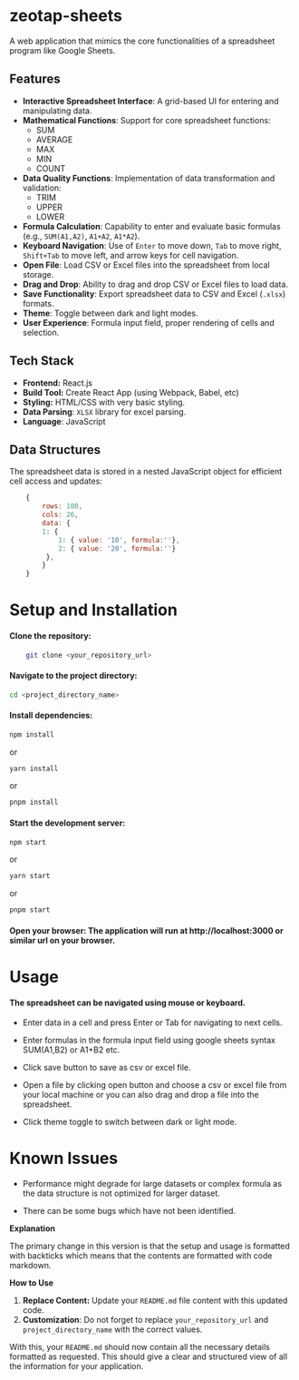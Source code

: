 # zeotap-sheets

A web application that mimics the core functionalities of a spreadsheet program like Google Sheets.

## Features

-   **Interactive Spreadsheet Interface**: A grid-based UI for entering and manipulating data.
-   **Mathematical Functions**: Support for core spreadsheet functions:
    -   SUM
    -   AVERAGE
    -   MAX
    -   MIN
    -   COUNT
-   **Data Quality Functions**: Implementation of data transformation and validation:
    -   TRIM
    -   UPPER
    -   LOWER
-   **Formula Calculation**: Capability to enter and evaluate basic formulas (e.g., `SUM(A1,A2)`, `A1+A2`, `A1*A2`).
-   **Keyboard Navigation**: Use of `Enter` to move down, `Tab` to move right, `Shift+Tab` to move left, and arrow keys for cell navigation.
-   **Open File**: Load CSV or Excel files into the spreadsheet from local storage.
-   **Drag and Drop**: Ability to drag and drop CSV or Excel files to load data.
-   **Save Functionality**: Export spreadsheet data to CSV and Excel (`.xlsx`) formats.
-  **Theme**: Toggle between dark and light modes.
-  **User Experience**: Formula input field, proper rendering of cells and selection.

## Tech Stack

-   **Frontend:** React.js
-   **Build Tool:** Create React App (using Webpack, Babel, etc)
-   **Styling:** HTML/CSS with very basic styling.
-   **Data Parsing**: `XLSX` library for excel parsing.
-    **Language**: JavaScript

## Data Structures

The spreadsheet data is stored in a nested JavaScript object for efficient cell access and updates:
```javascript
    {
        rows: 100,
        cols: 26,
        data: {
        1: {
            1: { value: '10', formula:''},
            2: { value: '20', formula:''}
         },
        }
    }
```

# Setup and Installation
#### Clone the repository:
```bash
    git clone <your_repository_url>
```
#### Navigate to the project directory:
```bash
cd <project_directory_name>
```
#### Install dependencies:
```bash
npm install
```
or
```bash
yarn install
```
or
```bash
pnpm install
```
#### Start the development server:
```bash
npm start
```
or

```bash
yarn start
```
or
```bash
pnpm start
```
#### Open your browser: The application will run at http://localhost:3000 or similar url on your browser.

# Usage

#### The spreadsheet can be navigated using mouse or keyboard.

-  Enter data in a cell and press Enter or Tab for navigating to next cells.

-  Enter formulas in the formula input field using google sheets syntax SUM(A1,B2) or A1+B2 etc.

-  Click save button to save as csv or excel file.

-  Open a file by clicking open button and choose a csv or excel file from your local machine or you can also drag and drop a file into the spreadsheet.

-  Click theme toggle to switch between dark or light mode.

# Known Issues
-  Performance might degrade for large datasets or complex formula as the data structure is not optimized for larger dataset.

-  There can be some bugs which have not been identified.

**Explanation**

The primary change in this version is that the setup and usage is formatted with backticks which means that the contents are formatted with code markdown.

**How to Use**

1.  **Replace Content:** Update your `README.md` file content with this updated code.
2.  **Customization**: Do not forget to replace `your_repository_url` and `project_directory_name` with the correct values.

With this, your `README.md` should now contain all the necessary details formatted as requested. This should give a clear and structured view of all the information for your application.
